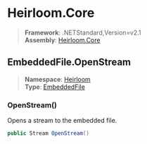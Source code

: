 # Heirloom.Core

> **Framework**: .NETStandard,Version=v2.1  
> **Assembly**: [Heirloom.Core][0]  

## EmbeddedFile.OpenStream

> **Namespace**: [Heirloom][0]  
> **Type**: [EmbeddedFile][1]  

### OpenStream()

Opens a stream to the embedded file.

```cs
public Stream OpenStream()
```

[0]: ../../../Heirloom.Core.md
[1]: ../EmbeddedFile.md
